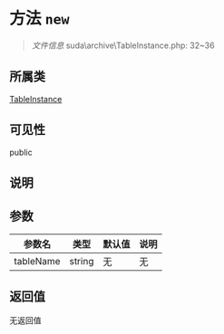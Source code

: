 # 方法 `new`

> *文件信息* suda\archive\TableInstance.php: 32~36

## 所属类 

[TableInstance](../TableInstance.md)

## 可见性

public

## 说明



## 参数


| 参数名 | 类型 | 默认值 | 说明 |
|--------|-----|-------|-------|
| tableName |  string | 无 | 无 |



## 返回值

无返回值
